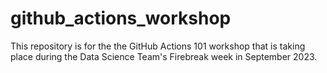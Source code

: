 # github_actions_workshop
This repository is for the the GitHub Actions 101 workshop that is taking place during the Data Science Team's Firebreak week in September 2023.
